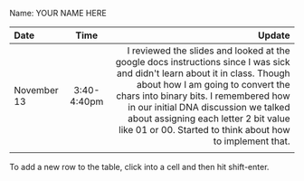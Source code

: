 Name: YOUR NAME HERE

| Date        |    Time     |                                                                                                                                                                                                                                                                                                                                                 Update |
|:------------|:-----------:|-------------------------------------------------------------------------------------------------------------------------------------------------------------------------------------------------------------------------------------------------------------------------------------------------------------------------------------------------------:|
| November 13 | 3:40-4:40pm | I reviewed the slides and looked at the google docs instructions since I was sick and didn't learn about it in class. Though about how I am going to convert the chars into binary bits. I remembered how in our initial DNA discussion we talked about assigning each letter 2 bit value like 01 or 00. Started to think about how to implement that. |
|             |             |                                                                                                                                                                                                                                                                                                                                                        |


To add a new row to the table, click into a cell and then hit shift-enter.